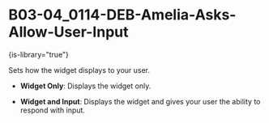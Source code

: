 # B03-04_0114-DEB-Amelia-Asks-Allow-User-Input

{is-library="true"}

<snippet id="B03-04_0114-DEB-Amelia-Asks-Allow-User-Input_snippet">



Sets how the widget displays to your user.

* **Widget Only**: Displays the widget only.

* **Widget and Input**: Displays the widget and gives your user the ability to respond with input.



</snippet>